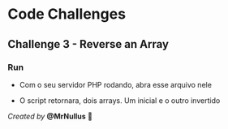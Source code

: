 # Code Challenges

## Challenge 3 - Reverse an Array


### Run

+ Com o seu servidor PHP rodando, abra esse arquivo nele

+ O script retornara, dois arrays. Um inicial e o outro invertido


_Created by_ **@MrNullus** 💜
